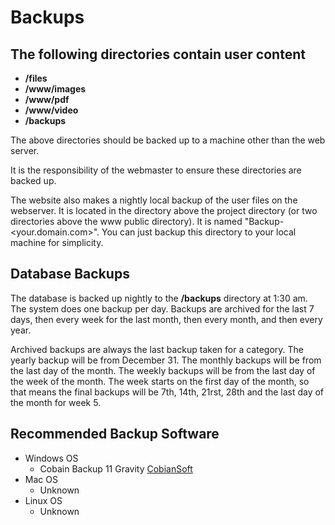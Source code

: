 # Backups

## The following directories contain user content
* **/files**
* **/www/images**
* **/www/pdf**
* **/www/video**
* **/backups**

The above directories should be backed up to a machine other than the web server.

It is the responsibility of the webmaster to ensure these directories are backed up.

The website also makes a nightly local backup of the user files on the webserver.  It is located in the directory above the project directory (or two directories above the www public directory).  It is named "Backup-<your.domain.com>". You can just backup this directory to your local machine for simplicity.

## Database Backups
The database is backed up nightly to the **/backups** directory at 1:30 am. The system does one backup per day.  Backups are archived for the last 7 days, then every week for the last month, then every month, and then every year.

Archived backups are always the last backup taken for a category.  The yearly backup will be from December 31. The monthly backups will be from the last day of the month.  The weekly backups will be from the last day of the week of the month.  The week starts on the first day of the month, so that means the final backups will be 7th, 14th, 21rst, 28th and the last day of the month for week 5.

## Recommended Backup Software
* Windows OS
	- Cobain Backup 11 Gravity [CobianSoft](https://www.cobiansoft.com/)
* Mac OS
	- Unknown
* Linux OS
	- Unknown

